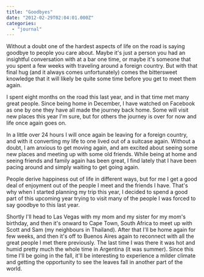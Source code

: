 ```yaml
---
title: "Goodbyes"
date: "2012-02-29T02:04:01.000Z"
categories: 
  - "journal"
---
```


Without a doubt one of the hardest aspects of life on the road is saying goodbye to people you care about. Maybe it's just a person you had an insightful conversation with at a bar one time, or maybe it's someone that you spent a few weeks with traveling around a foreign country. But with that final hug (and it always comes unfortunately) comes the bittersweet knowledge that it will likely be quite some time before you get to meet them again.

I spent eight months on the road this last year, and in that time met many great people. Since being home in December, I have watched on Facebook as one by one they have all made the journey back home. Some will visit new places this year I'm sure, but for others the journey is over for now and life once again goes on.

In a little over 24 hours I will once again be leaving for a foreign country, and with it converting my life to one lived out of a suitcase again. Without a doubt, I am anxious to get moving again, and am excited about seeing some new places and meeting up with some old friends. While being at home and seeing friends and family again has been great, I find lately that I have been pacing around and simply waiting to get going again.

People derive happiness out of life in different ways, but for me I get a good deal of enjoyment out of the people I meet and the friends I have. That's why when I started planning my trip this year, I decided to spend a good part of this upcoming year trying to visit many of the people I was forced to say goodbye to this last year.

Shortly I'll head to Las Vegas with my mom and my sister for my mom's birthday, and then it's onward to Cape Town, South Africa to meet up with Scott and Sam (my neighbours in Thailand). After that I'll be home again for few weeks, and then it's off to Buenos Aires again to reconnect with all the great people I met there previously. The last time I was there it was hot and humid pretty much the whole time in Argentina (it was summer). Since this time I'll be going in the fall, it'll be interesting to experience a milder climate and getting the opportunity to see the leaves fall in another part of the world.
